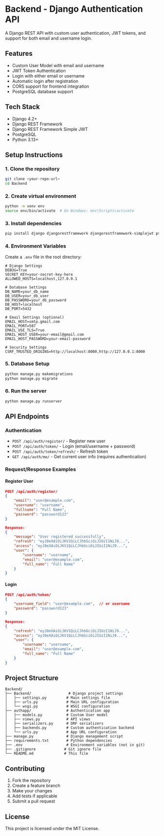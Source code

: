 # Backend - Django Authentication API

A Django REST API with custom user authentication, JWT tokens, and support for both email and username login.

## Features

- Custom User Model with email and username
- JWT Token Authentication
- Login with either email or username
- Automatic login after registration
- CORS support for frontend integration
- PostgreSQL database support

## Tech Stack

- Django 4.2+
- Django REST Framework
- Django REST Framework Simple JWT
- PostgreSQL
- Python 3.13+

## Setup Instructions

### 1. Clone the repository
```bash
git clone <your-repo-url>
cd Backend
```

### 2. Create virtual environment
```bash
python -m venv env
source env/bin/activate  # On Windows: env\Scripts\activate
```

### 3. Install dependencies
```bash
pip install django djangorestframework djangorestframework-simplejwt psycopg2-binary python-decouple django-cors-headers
```

### 4. Environment Variables
Create a `.env` file in the root directory:
```env
# Django Settings
DEBUG=True
SECRET_KEY=your-secret-key-here
ALLOWED_HOSTS=localhost,127.0.0.1

# Database Settings
DB_NAME=your_db_name
DB_USER=your_db_user
DB_PASSWORD=your_db_password
DB_HOST=localhost
DB_PORT=5432

# Email Settings (optional)
EMAIL_HOST=smtp.gmail.com
EMAIL_PORT=587
EMAIL_USE_TLS=True
EMAIL_HOST_USER=your-email@gmail.com
EMAIL_HOST_PASSWORD=your-email-password

# Security Settings
CSRF_TRUSTED_ORIGINS=http://localhost:8000,http://127.0.0.1:8000
```

### 5. Database Setup
```bash
python manage.py makemigrations
python manage.py migrate
```

### 6. Run the server
```bash
python manage.py runserver
```

## API Endpoints

### Authentication
- `POST /api/auth/register/` - Register new user
- `POST /api/auth/token/` - Login (email/username + password)
- `POST /api/auth/token/refresh/` - Refresh token
- `GET /api/auth/me/` - Get current user info (requires authentication)

### Request/Response Examples

#### Register User
```json
POST /api/auth/register/
{
    "email": "user@example.com",
    "username": "username",
    "fullname": "Full Name",
    "password": "password123"
}

Response:
{
    "message": "User registered successfully",
    "refresh": "eyJ0eXAiOiJKV1QiLCJhbGciOiJIUzI1NiJ9...",
    "access": "eyJ0eXAiOiJKV1QiLCJhbGciOiJIUzI1NiJ9...",
    "user": {
        "username": "username",
        "email": "user@example.com",
        "full_name": "Full Name"
    }
}
```

#### Login
```json
POST /api/auth/token/
{
    "username_field": "user@example.com",  // or username
    "password": "password123"
}

Response:
{
    "refresh": "eyJ0eXAiOiJKV1QiLCJhbGciOiJIUzI1NiJ9...",
    "access": "eyJ0eXAiOiJKV1QiLCJhbGciOiJIUzI1NiJ9...",
    "user": {
        "username": "username",
        "email": "user@example.com",
        "full_name": "Full Name"
    }
}
```

## Project Structure

```
Backend/
├── Backend/                 # Django project settings
│   ├── settings.py         # Main settings file
│   ├── urls.py             # Main URL configuration
│   └── wsgi.py             # WSGI configuration
├── authapp/                # Authentication app
│   ├── models.py           # Custom User model
│   ├── views.py            # API views
│   ├── serializers.py      # DRF serializers
│   ├── backends.py         # Custom authentication backend
│   └── urls.py             # App URL configuration
├── manage.py               # Django management script
├── requirements.txt        # Python dependencies
├── .env                    # Environment variables (not in git)
├── .gitignore             # Git ignore file
└── README.md              # This file
```

## Contributing

1. Fork the repository
2. Create a feature branch
3. Make your changes
4. Add tests if applicable
5. Submit a pull request

## License

This project is licensed under the MIT License. 
